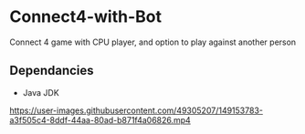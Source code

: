 # Connect4-with-Bot
Connect 4 game with CPU player, and option to play against another person

## Dependancies
- Java JDK

https://user-images.githubusercontent.com/49305207/149153783-a3f505c4-8ddf-44aa-80ad-b871f4a06826.mp4
